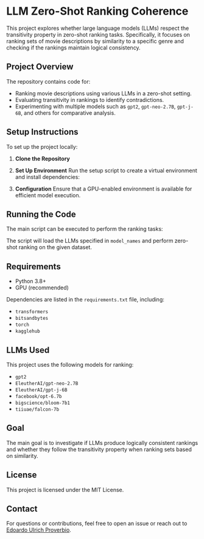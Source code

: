 # LLM Zero-Shot Ranking Coherence

This project explores whether large language models (LLMs) respect the transitivity property in zero-shot ranking tasks. Specifically, it focuses on ranking sets of movie descriptions by similarity to a specific genre and checking if the rankings maintain logical consistency.

## Project Overview

The repository contains code for:

- Ranking movie descriptions using various LLMs in a zero-shot setting.
- Evaluating transitivity in rankings to identify contradictions.
- Experimenting with multiple models such as `gpt2`, `gpt-neo-2.7B`, `gpt-j-6B`, and others for comparative analysis.

## Setup Instructions

To set up the project locally:

1. **Clone the Repository**

2. **Set Up Environment**
   Run the setup script to create a virtual environment and install dependencies:

3. **Configuration**
   Ensure that a GPU-enabled environment is available for efficient model execution.

## Running the Code

The main script can be executed to perform the ranking tasks:

The script will load the LLMs specified in `model_names` and perform zero-shot ranking on the given dataset.

## Requirements

- Python 3.8+
- GPU (recommended)

Dependencies are listed in the `requirements.txt` file, including:

- `transformers`
- `bitsandbytes`
- `torch`
- `kagglehub`

## LLMs Used

This project uses the following models for ranking:

- `gpt2`
- `EleutherAI/gpt-neo-2.7B`
- `EleutherAI/gpt-j-6B`
- `facebook/opt-6.7b`
- `bigscience/bloom-7b1`
- `tiiuae/falcon-7b`

## Goal

The main goal is to investigate if LLMs produce logically consistent rankings and whether they follow the transitivity property when ranking sets based on similarity.

## License

This project is licensed under the MIT License.

## Contact

For questions or contributions, feel free to open an issue or reach out to [Edoardo Ulrich Proverbio](https://github.com/EdoardoUlrichProverbio).



